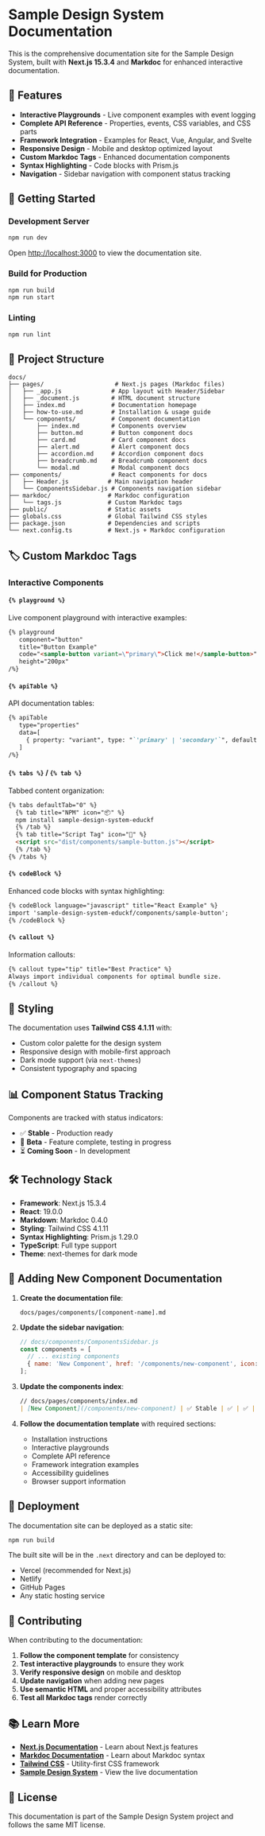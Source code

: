 # Sample Design System Documentation

This is the comprehensive documentation site for the Sample Design System, built with **Next.js 15.3.4** and **Markdoc** for enhanced interactive documentation.

## 🌟 Features

- **Interactive Playgrounds** - Live component examples with event logging
- **Complete API Reference** - Properties, events, CSS variables, and CSS parts
- **Framework Integration** - Examples for React, Vue, Angular, and Svelte
- **Responsive Design** - Mobile and desktop optimized layout
- **Custom Markdoc Tags** - Enhanced documentation components
- **Syntax Highlighting** - Code blocks with Prism.js
- **Navigation** - Sidebar navigation with component status tracking

## 🚀 Getting Started

### Development Server
```bash
npm run dev
```
Open [http://localhost:3000](http://localhost:3000) to view the documentation site.

### Build for Production
```bash
npm run build
npm run start
```

### Linting
```bash
npm run lint
```

## 📁 Project Structure

```
docs/
├── pages/                    # Next.js pages (Markdoc files)
│   ├── _app.js              # App layout with Header/Sidebar
│   ├── _document.js         # HTML document structure
│   ├── index.md             # Documentation homepage
│   ├── how-to-use.md        # Installation & usage guide
│   └── components/          # Component documentation
│       ├── index.md         # Components overview
│       ├── button.md        # Button component docs
│       ├── card.md          # Card component docs
│       ├── alert.md         # Alert component docs
│       ├── accordion.md     # Accordion component docs
│       ├── breadcrumb.md    # Breadcrumb component docs
│       └── modal.md         # Modal component docs
├── components/              # React components for docs
│   ├── Header.js           # Main navigation header
│   └── ComponentsSidebar.js # Components navigation sidebar
├── markdoc/                # Markdoc configuration
│   └── tags.js             # Custom Markdoc tags
├── public/                 # Static assets
├── globals.css             # Global Tailwind CSS styles
├── package.json            # Dependencies and scripts
└── next.config.ts          # Next.js + Markdoc configuration
```

## 🏷️ Custom Markdoc Tags

### Interactive Components

#### `{% playground %}`
Live component playground with interactive examples:
```markdown
{% playground 
   component="button" 
   title="Button Example"
   code="<sample-button variant=\"primary\">Click me!</sample-button>"
   height="200px" 
/%}
```

#### `{% apiTable %}`
API documentation tables:
```markdown
{% apiTable 
   type="properties"
   data=[
     { property: "variant", type: "`'primary' | 'secondary'`", default: "`'primary'`", description: "Button style" }
   ]
/%}
```

#### `{% tabs %}` / `{% tab %}`
Tabbed content organization:
```markdown
{% tabs defaultTab="0" %}
  {% tab title="NPM" icon="📦" %}
  npm install sample-design-system-educkf
  {% /tab %}
  {% tab title="Script Tag" icon="🎯" %}
  <script src="dist/components/sample-button.js"></script>
  {% /tab %}
{% /tabs %}
```

#### `{% codeBlock %}`
Enhanced code blocks with syntax highlighting:
```markdown
{% codeBlock language="javascript" title="React Example" %}
import 'sample-design-system-educkf/components/sample-button';
{% /codeBlock %}
```

#### `{% callout %}`
Information callouts:
```markdown
{% callout type="tip" title="Best Practice" %}
Always import individual components for optimal bundle size.
{% /callout %}
```

## 🎨 Styling

The documentation uses **Tailwind CSS 4.1.11** with:
- Custom color palette for the design system
- Responsive design with mobile-first approach
- Dark mode support (via `next-themes`)
- Consistent typography and spacing

## 📊 Component Status Tracking

Components are tracked with status indicators:
- ✅ **Stable** - Production ready
- 🚧 **Beta** - Feature complete, testing in progress
- ⏳ **Coming Soon** - In development

## 🛠️ Technology Stack

- **Framework**: Next.js 15.3.4
- **React**: 19.0.0
- **Markdown**: Markdoc 0.4.0
- **Styling**: Tailwind CSS 4.1.11
- **Syntax Highlighting**: Prism.js 1.29.0
- **TypeScript**: Full type support
- **Theme**: next-themes for dark mode

## 📝 Adding New Component Documentation

1. **Create the documentation file**:
   ```
   docs/pages/components/[component-name].md
   ```

2. **Update the sidebar navigation**:
   ```javascript
   // docs/components/ComponentsSidebar.js
   const components = [
     // ... existing components
     { name: 'New Component', href: '/components/new-component', icon: '🆕' },
   ];
   ```

3. **Update the components index**:
   ```markdown
   // docs/pages/components/index.md
   | [New Component](/components/new-component) | ✅ Stable | ✅ | ✅ | ✅ | ✅ |
   ```

4. **Follow the documentation template** with required sections:
   - Installation instructions
   - Interactive playgrounds
   - Complete API reference
   - Framework integration examples
   - Accessibility guidelines
   - Browser support information

## 🚀 Deployment

The documentation site can be deployed as a static site:

```bash
npm run build
```

The built site will be in the `.next` directory and can be deployed to:
- Vercel (recommended for Next.js)
- Netlify
- GitHub Pages
- Any static hosting service

## 🤝 Contributing

When contributing to the documentation:

1. **Follow the component template** for consistency
2. **Test interactive playgrounds** to ensure they work
3. **Verify responsive design** on mobile and desktop
4. **Update navigation** when adding new pages
5. **Use semantic HTML** and proper accessibility attributes
6. **Test all Markdoc tags** render correctly

## 📚 Learn More

- **[Next.js Documentation](https://nextjs.org/docs)** - Learn about Next.js features
- **[Markdoc Documentation](https://markdoc.dev/)** - Learn about Markdoc syntax
- **[Tailwind CSS](https://tailwindcss.com/)** - Utility-first CSS framework
- **[Sample Design System](http://localhost:3000)** - View the live documentation

## 📄 License

This documentation is part of the Sample Design System project and follows the same MIT license.

